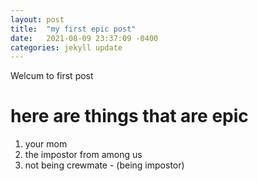```yaml
---
layout: post
title:  "my first epic post"
date:   2021-08-09 23:37:09 -0400
categories: jekyll update
---
```

Welcum to first post

# here are things that are epic
1. your mom
2. the impostor from among us
3. not being crewmate - (being impostor)
